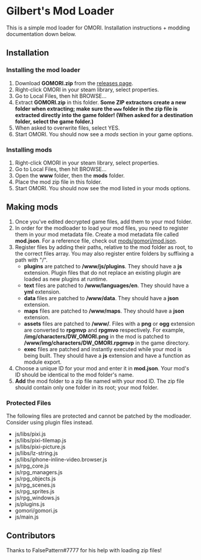 # Gilbert's Mod Loader
This is a simple mod loader for OMORI. Installation instructions + modding documentation down below.

## Installation
### Installing the mod loader
1. Download **GOMORI.zip** from the [releases page](https://github.com/GilbertGobbels/gomori/releases).
2. Right-click OMORI in your steam library, select properties.
3. Go to Local Files, then hit BROWSE...
4. Extract **GOMORI.zip** in this folder. **Some ZIP extractors create a new folder when extracting; make sure the `www` folder in the zip file is extracted directly into the game folder! (When asked for a destination folder, select the game folder.)**
5. When asked to overwrite files, select YES.
6. Start OMORI. You should now see a *mods* section in your game options.

### Installing mods
1. Right-click OMORI in your steam library, select properties.
2. Go to Local Files, then hit BROWSE...
3. Open the **www** folder, then the **mods** folder.
4. Place the mod zip file in this folder.
5. Start OMORI. You should now see the mod listed in your mods options.

## Making mods
1. Once you've edited decrypted game files, add them to your mod folder.
2. In order for the modloader to load your mod files, you need to register them in your mod metadata file. Create a mod metadata file called **mod.json**. For a reference file, check out [mods/gomori/mod.json](https://github.com/GilbertGobbels/gomori/blob/master/www/mods/gomori/mod.json).
3. Register files by adding their paths, relative to the mod folder as root, to the correct files array. You may also register entire folders by suffixing a path with "/".
    * **plugins** are patched to **/www/js/plugins**. They should have a **js** extension. Plugin files that do not replace an existing plugin are loaded as new plugins at runtime.
    * **text** files are patched to **/www/languages/en**. They should have a **yml** extension.
    * **data** files are patched to **/www/data**. They should have a **json** extension.
    * **maps** files are patched to **/www/maps**. They should have a **json** extension.
    * **assets** files are patched to **/www/<path in mod folder>**. Files with a **png** or **ogg** extension are converted to **rpgmvp** and **rpgmvo** respectively. For example, **/img/characters/DW_OMORI.png** in the mod is patched to **/www/img/characters/DW_OMORI.rpgmvp** in the game directory.
    * **exec** files are patched and instantly executed while your mod is being built. They should have a **js** extension and have a function as module export.
4. Choose a unique ID for your mod and enter it in **mod.json**. Your mod's ID should be identical to the mod folder's name.
5. **Add** the mod folder to a zip file named with your mod ID. The zip file should contain only one folder in its root; your mod folder.

### Protected Files
The following files are protected and cannot be patched by the modloader. Consider using plugin files instead.
* js/libs/pixi.js
* js/libs/pixi-tilemap.js
* js/libs/pixi-picture.js
* js/libs/lz-string.js
* js/libs/iphone-inline-video.browser.js
* js/rpg_core.js
* js/rpg_managers.js
* js/rpg_objects.js
* js/rpg_scenes.js
* js/rpg_sprites.js
* js/rpg_windows.js
* js/plugins.js
* gomori/gomori.js
* js/main.js

## Contributors
Thanks to FalsePattern#7777 for his help with loading zip files!
